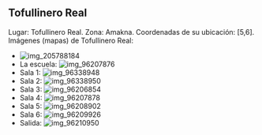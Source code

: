 ## Tofullinero Real
Lugar: Tofullinero Real.
Zona: Amakna.
Coordenadas de su ubicación: [5,6].
Imágenes (mapas) de Tofullinero Real:
- ![img_205788184](https://media.discordapp.net/attachments/1115311447145193482/1115348107966816347/205788184.jpg)
- La escuela: ![img_96207876](https://media.discordapp.net/attachments/1115311447145193482/1115371194854674674/96207876.jpg)
- Sala 1: ![img_96338948](https://media.discordapp.net/attachments/1115311447145193482/1115371254879354971/96338948.jpg)
- Sala 2: ![img_96338950](https://media.discordapp.net/attachments/1115311447145193482/1115371257878290595/96338950.jpg)
- Sala 3: ![img_96206854](https://media.discordapp.net/attachments/1115311447145193482/1115371191516020886/96206854.jpg)
- Sala 4: ![img_96207878](https://media.discordapp.net/attachments/1115311447145193482/1115371196616298596/96207878.jpg)
- Sala 5: ![img_96208902](https://media.discordapp.net/attachments/1115311447145193482/1115371220179894406/96208902.jpg)
- Sala 6: ![img_96209926](https://media.discordapp.net/attachments/1115311447145193482/1115371223417888888/96209926.jpg)
- Salida: ![img_96210950](https://media.discordapp.net/attachments/1115311447145193482/1115371229604483327/96210950.jpg)